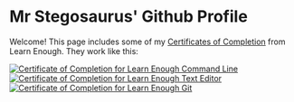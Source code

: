 # Mr Stegosaurus' Github Profile

Welcome! This page includes some of my [Certificates of Completion](https://www.learnenough.com/certificates/mrstego123) from Learn Enough. They work like this:

<a href="https://www.learnenough.com/certificates/mrstego123"><img src="https://www.learnenough.com/certificates/mrstego123/command-line-tutorial.svg" alt="Certificate of Completion for Learn Enough Command Line"></a><a href="https://www.learnenough.com/certificates/mrstego123"><img src="https://www.learnenough.com/certificates/mrstego123/text-editor-tutorial.svg" alt="Certificate of Completion for Learn Enough Text Editor"></a><a href="https://www.learnenough.com/certificates/mrstego123"><img src="https://www.learnenough.com/certificates/mrstego123/git-tutorial.svg" alt="Certificate of Completion for Learn Enough Git"></a>
